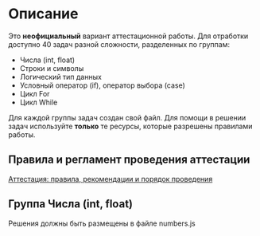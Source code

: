 # Описание

Это **неофициальный** вариант аттестационной работы. Для отработки доступно 40 задач разной сложности, разделенных по группам:

- Числа (int, float)
- Строки и символы
- Логический тип данных
- Условный оператор (if), оператор выбора (case)
- Цикл For
- Цикл While

Для каждой группы задач создан свой файл. Для помощи в решении задач используйте **только** те ресурсы, которые разрешены правилами работы.

## Правила и регламент проведения аттестации

[Аттестация: правила, рекомендации и порядок проведения](https://hexly.notion.site/d9289c18871c44508bc7c7f05a51d94f)

## Группа Числа (int, float)

Решения должны быть размещены в файле numbers.js


